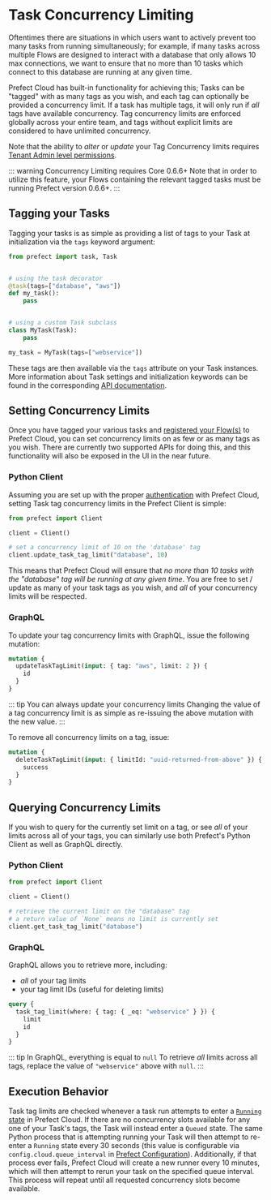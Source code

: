 # Task Concurrency Limiting <Badge text="0.6.6+">

Oftentimes there are situations in which users want to actively prevent too many tasks from running simultaneously; for example, if many tasks across multiple Flows are designed to interact with a database that only allows 10 max connections, we want to ensure that no more than 10 tasks which connect to this database are running at any given time.

Prefect Cloud has built-in functionality for achieving this; Tasks can be "tagged" with as many tags as you wish, and each tag can optionally be provided a concurrency limit. If a task has multiple tags, it will only run if _all_ tags have available concurrency. Tag concurrency limits are enforced globally across your entire team, and tags without explicit limits are considered to have unlimited concurrency.

Note that the ability to _alter_ or _update_ your Tag Concurrency limits requires [Tenant Admin level permissions](tokens.html#tenant).

::: warning Concurrency Limiting requires Core 0.6.6+
Note that in order to utilize this feature, your Flows containing the relevant tagged tasks must be running Prefect version 0.6.6+.
:::

## Tagging your Tasks

Tagging your tasks is as simple as providing a list of tags to your Task at initialization via the `tags` keyword argument:

```python
from prefect import task, Task


# using the task decorator
@task(tags=["database", "aws"])
def my_task():
    pass


# using a custom Task subclass
class MyTask(Task):
    pass

my_task = MyTask(tags=["webservice"])
```

These tags are then available via the `tags` attribute on your Task instances. More information about Task settings and initialization keywords can be found in the corresponding [API documentation](../../api/unreleased/core/task.html#task-2).

## Setting Concurrency Limits

Once you have tagged your various tasks and [registered your Flow(s)](../upandrunning.html#registering-flow-with-cloud) to Prefect Cloud, you can set concurrency limits on as few or as many tags as you wish. There are currently two supported APIs for doing this, and this functionality will also be exposed in the UI in the near future.

### Python Client

Assuming you are set up with the proper [authentication](api.html) with Prefect Cloud, setting Task tag concurrency limits in the Prefect Client is simple:

```python
from prefect import Client

client = Client()

# set a concurrency limit of 10 on the 'database' tag
client.update_task_tag_limit("database", 10)
```

This means that Prefect Cloud will ensure that _no more than 10 tasks with the "database" tag will be running at any given time_. You are free to set / update as many of your task tags as you wish, and _all_ of your concurrency limits will be respected.

### GraphQL <Badge text="GQL"/>

To update your tag concurrency limits with GraphQL, issue the following mutation:

```graphql
mutation {
  updateTaskTagLimit(input: { tag: "aws", limit: 2 }) {
    id
  }
}
```

::: tip You can always update your concurrency limits
Changing the value of a tag concurrency limit is as simple as re-issuing the above mutation with the new value.
:::

To remove all concurrency limits on a tag, issue:

```graphql
mutation {
  deleteTaskTagLimit(input: { limitId: "uuid-returned-from-above" }) {
    success
  }
}
```

## Querying Concurrency Limits

If you wish to query for the currently set limit on a tag, or see _all_ of your limits across all of your tags, you can similarly use both Prefect's Python Client as well as GraphQL directly.

### Python Client

```python
from prefect import Client

client = Client()

# retrieve the current limit on the "database" tag
# a return value of `None` means no limit is currently set
client.get_task_tag_limit("database")
```

### GraphQL <Badge text="GQL"/>

GraphQL allows you to retrieve more, including:

- _all_ of your tag limits
- your tag limit IDs (useful for deleting limits)

```graphql
query {
  task_tag_limit(where: { tag: { _eq: "webservice" } }) {
    limit
    id
  }
}
```

::: tip In GraphQL, everything is equal to `null`
To retrieve _all_ limits across all tags, replace the value of `"webservice"` above with `null`.
:::

## Execution Behavior

Task tag limits are checked whenever a task run attempts to enter a [`Running` state](../../core/concepts/states.html) in Prefect Cloud. If there are no concurrency slots available for any one of your Task's tags, the Task will instead enter a `Queued` state. The same Python process that is attempting running your Task will then attempt to re-enter a `Running` state every 30 seconds (this value is configurable via `config.cloud.queue_interval` in [Prefect Configuration](../../core/concepts/configuration.html)). Additionally, if that process ever fails, Prefect Cloud will create a new runner every 10 minutes, which will then attempt to rerun your task on the specified queue interval. This process will repeat until all requested concurrency slots become available.
